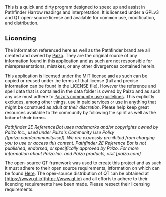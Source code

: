 This is a quick and dirty program designed to speed up and assist in Pathfinder Harrow readings and interpretation. It is licensed under a GPLv3 and QT open-source license and available for common use, modification, and distribution.

## Licensing

The information referenced here as well as the Pathfinder brand are all created and owned by [Paizo](https://www.paizo.com). They are the original source of any information found in this application and as such are not responsible for misrepresentations, mistakes, or any other divergences contained herein.

This application is licensed under the MIT license and as such can be copied or reused under the terms of that license (full and precise information can be found in the LICENSE file). However the reference and spell data that is contained in the data folder is owned by Paizo and as such any use must adhere to [Paizo's community use guidelines](https://paizo.com/community/communityuse). This explicitly excludes, among other things, use in paid services or use in anything that might be construed as adult *at their discretion*. Please help keep great resources available to the community by following the spirit as well as the letter of their terms.

*Pathfinder 2E Reference Bot uses trademarks and/or copyrights owned by Paizo Inc., used under Paizo's Community Use Policy ([paizo.com/communityuse]). We are expressly prohibited from charging you to use or access this content. Pathfinder 2E Reference Bot is not published, endorsed, or specifically approved by Paizo. For more information about Paizo Inc. and Paizo products, visit [paizo.com]*

The open-source QT framework was used to create this project and as such it must adhere to their open source requirements, information on which can be found [Here](https://www.qt.io/faq/tag/qt-open-source-licensing). The open-source distribution of QT can be obtained at [https://www.qt.io](https://www.qt.io) and all efforts to adhere to their licencing requirements have been made. Please respect their licensing requirements.
